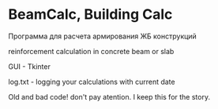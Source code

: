 # BeamCalc, Building Calc
Программа для расчета армирования ЖБ конструкций

reinforcement calculation in concrete beam or slab

GUI - Tkinter

log.txt - logging your calculations with current date

Old and bad code! don't pay atention. I keep this for the story.
